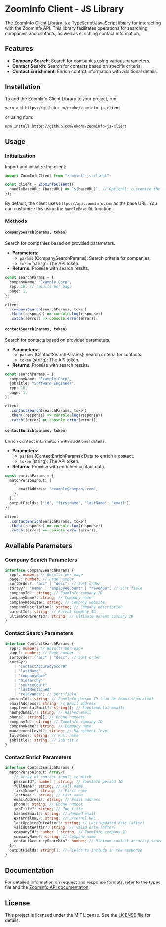 # ZoomInfo Client - JS Library

The ZoomInfo Client Library is a TypeScript/JavaScript library for interacting with the ZoomInfo API. This library facilitates operations for searching companies and contacts, as well as enriching contact information.

## Features

- **Company Search**: Search for companies using various parameters.
- **Contact Search**: Search for contacts based on specific criteria.
- **Contact Enrichment**: Enrich contact information with additional details.

## Installation

To add the ZoomInfo Client Library to your project, run:

```bash
yarn add https://github.com/ekohe/zoominfo-js-client
```

or using npm:

```bash
npm install https://github.com/ekohe/zoominfo-js-client
```

## Usage

### Initialization

Import and initialize the client:

```typescript
import ZoomInfoClient from "zoominfo-js-client";

const client = ZoomInfoClient({
  handleBaseURL: (baseURL) => `${baseURL}`, // Optional: customize the base URL
});
```

By default, the client uses `https://api.zoominfo.com` as the base URL. You can customize this using the `handleBaseURL` function.

### Methods

#### `companySearch(params, token)`

Search for companies based on provided parameters.

- **Parameters:**
  - `params` (CompanySearchParams): Search criteria for companies.
  - `token` (string): The API token.
- **Returns:** Promise with search results.

```typescript
const searchParams = {
  companyName: "Example Corp",
  rpp: 10, // results per page
  page: 1,
};

client
  .companySearch(searchParams, token)
  .then((response) => console.log(response))
  .catch((error) => console.error(error));
```

#### `contactSearch(params, token)`

Search for contacts based on provided parameters.

- **Parameters:**
  - `params` (ContactSearchParams): Search criteria for contacts.
  - `token` (string): The API token.
- **Returns:** Promise with search results.

```typescript
const searchParams = {
  companyName: "Example Corp",
  jobTitle: "Software Engineer",
  rpp: 10,
  page: 1,
};

client
  .contactSearch(searchParams, token)
  .then((response) => console.log(response))
  .catch((error) => console.error(error));
```

#### `contactEnrich(params, token)`

Enrich contact information with additional details.

- **Parameters:**
  - `params` (ContactEnrichParams): Data to enrich a contact.
  - `token` (string): The API token.
- **Returns:** Promise with enriched contact data.

```typescript
const enrichParams = {
  matchPersonInput: [
    {
      emailAddress: "example@company.com",
    },
  ],
  outputFields: ["id", "firstName", "lastName", "email"],
};

client
  .contactEnrich(enrichParams, token)
  .then((response) => console.log(response))
  .catch((error) => console.error(error));
```

## Available Parameters

### Company Search Parameters

```typescript
interface CompanySearchParams {
  rpp?: number; // Results per page
  page?: number; // Page number
  sortOrder?: "asc" | "desc"; // Sort order
  sortBy?: "name" | "employeeCount" | "revenue"; // Sort field
  companyId?: string; // ZoomInfo company ID
  companyName?: string; // Company name
  companyWebsite?: string; // Company website
  companyDescription?: string; // Company description
  parentId?: string; // Parent company ID
  ultimateParentId?: string; // Ultimate parent company ID
}
```

### Contact Search Parameters

```typescript
interface ContactSearchParams {
  rpp?: number; // Results per page
  page?: number; // Page number
  sortOrder?: "asc" | "desc"; // Sort order
  sortBy?:
    | "contactAccuracyScore"
    | "lastName"
    | "companyName"
    | "hierarchy"
    | "sourceCount"
    | "lastMentioned"
    | "relevance"; // Sort field
  personId?: string; // ZoomInfo person ID (can be comma-separated)
  emailAddress?: string; // Email address
  supplementalEmail?: string[]; // Supplemental emails
  hashedEmail?: string; // Hashed email
  phone?: string[]; // Phone numbers
  companyId?: string; // ZoomInfo company ID
  companyName?: string; // Company name
  managementLevel?: string; // Management level
  fullName?: string; // Full name
  jobTitle?: string; // Job title
}
```

### Contact Enrich Parameters

```typescript
interface ContactEnrichParams {
  matchPersonInput: Array<{
    // Array of contact inputs to match
    personId?: number | string; // ZoomInfo person ID
    fullName?: string; // Full name
    firstName?: string; // First name
    lastName?: string; // Last name
    emailAddress?: string; // Email address
    phone?: string; // Phone number
    jobTitle?: string; // Job title
    hashedEmail?: string; // Hashed email
    externalURL?: string; // External URL
    lastUpdatedDateAfter?: string; // Last updated date (after)
    validDateAfter?: string; // Valid date (after)
    companyId?: number | string; // ZoomInfo company ID
    companyName?: string; // Company name
    contactAccuracyScoreMin?: number; // Minimum contact accuracy score
  }>;
  outputFields: string[]; // Fields to include in the response
}
```

## Documentation

For detailed information on request and response formats, refer to the [types](./src/types.ts) file and the [ZoomInfo API documentation](https://api-docs.zoominfo.com/).

## License

This project is licensed under the MIT License. See the [LICENSE](./LICENSE) file for details.
